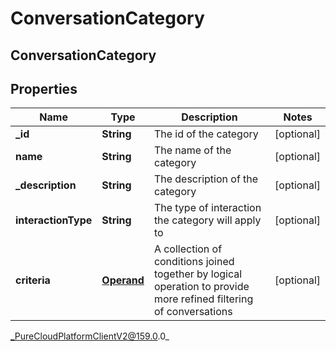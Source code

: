 # ConversationCategory

## ConversationCategory

## Properties

|Name | Type | Description | Notes|
|------------ | ------------- | ------------- | -------------|
| **_id** | **String** | The id of the category | [optional] |
| **name** | **String** | The name of the category | [optional] |
| **_description** | **String** | The description of the category | [optional] |
| **interactionType** | **String** | The type of interaction the category will apply to | [optional] |
| **criteria** | [**Operand**](Operand) | A collection of conditions joined together by logical operation to provide more refined filtering of conversations | [optional] |



_PureCloudPlatformClientV2@159.0.0_

